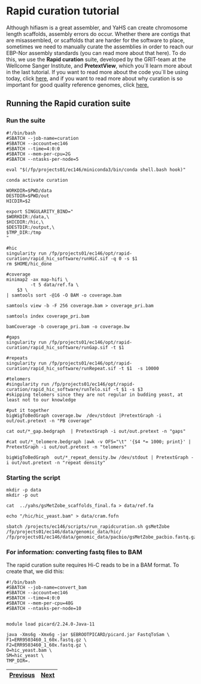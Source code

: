 # Rapid curation tutorial

Although hifiasm is a great assembler, and YaHS can create chromosome length scaffolds, assembly errors do occur. Whether there are contigs that are misassembled, or scaffolds that are harder for the software to place, sometimes we need to manually curate the assemblies in order to reach our EBP-Nor assembly standards (you can read more about that here). To do this, we use the **Rapid curation** suite, developed by the GRIT-team at the Wellcome Sanger Institute, and **PretextView**, which you´ll learn more about in the last tutorial. If you want to read more about the code you´ll be using today, click [here](https://gitlab.com/wtsi-grit/rapid-curation/-/blob/main/README_software.md), and if you want to read more about why curation is so important for good quality reference genomes, click [here.](https://academic.oup.com/gigascience/article/10/1/giaa153/6072294) 

## Running the Rapid curation suite

### Run the suite

```
#!/bin/bash
#SBATCH --job-name=curation
#SBATCH --account=ec146
#SBATCH --time=4:0:0
#SBATCH --mem-per-cpu=2G
#SBATCH --ntasks-per-node=5

eval "$(/fp/projects01/ec146/miniconda3/bin/conda shell.bash hook)" 

conda activate curation

WORKDIR=$PWD/data
DESTDIR=$PWD/out
HICDIR=$2

export SINGULARITY_BIND="
$WORKDIR:/data,\
$HICDIR:/hic,\
$DESTDIR:/output,\
$TMP_DIR:/tmp
"

#hic
singularity run /fp/projects01/ec146/opt/rapid-curation/rapid_hic_software/runHiC.sif -q 0 -s $1
rm $HOME/hic_done

#coverage
minimap2 -ax map-hifi \
         -t 5 data/ref.fa \
	$3 \
| samtools sort -@16 -O BAM -o coverage.bam

samtools view -b -F 256 coverage.bam > coverage_pri.bam

samtools index coverage_pri.bam

bamCoverage -b coverage_pri.bam -o coverage.bw

#gaps
singularity run /fp/projects01/ec146/opt/rapid-curation/rapid_hic_software/runGap.sif -t $1

#repeats
singularity run /fp/projects01/ec146/opt/rapid-curation/rapid_hic_software/runRepeat.sif -t $1  -s 10000

#telomers
#singularity run /fp/projects01/ec146/opt/rapid-curation/rapid_hic_software/runTelo.sif -t $1 -s $3
#skipping telomers since they are not regular in budding yeast, at least not to our knowledge

#put it together
bigWigToBedGraph coverage.bw  /dev/stdout |PretextGraph -i out/out.pretext -n "PB coverage"

cat out/*_gap.bedgraph  | PretextGraph -i out/out.pretext -n "gaps"

#cat out/*_telomere.bedgraph |awk -v OFS="\t" '{$4 *= 1000; print}' | PretextGraph -i out/out.pretext -n "telomers"

bigWigToBedGraph  out/*_repeat_density.bw /dev/stdout | PretextGraph -i out/out.pretext -n "repeat density"
```


### Starting the script

```
mkdir -p data
mkdir -p out

cat  ../yahs/gsMetZobe_scaffolds_final.fa > data/ref.fa 

echo "/hic/hic_yeast.bam" > data/cram.fofn

sbatch /projects/ec146/scripts/run_rapidcuration.sh gsMetZobe /fp/projects01/ec146/data/genomic_data/hic/  /fp/projects01/ec146/data/genomic_data/pacbio/gsMetZobe_pacbio.fastq.gz
```


### For information: converting fastq files to BAM
The rapid curation suite requires Hi-C reads to be in a BAM format. To create that, we did this:
```
#!/bin/bash
#SBATCH --job-name=convert_bam
#SBATCH --account=ec146
#SBATCH --time=4:0:0
#SBATCH --mem-per-cpu=48G
#SBATCH --ntasks-per-node=10


module load picard/2.24.0-Java-11

java -Xms6g -Xmx6g -jar $EBROOTPICARD/picard.jar FastqToSam \
F1=ERR9503460_1_60x.fastq.gz \
F2=ERR9503460_1_60x.fastq.gz \
O=hic_yeast.bam \
SM=hic_yeast \
TMP_DIR=.
```


|[Previous](https://github.com/ebp-nor/genome-assembly-workshop-2022/blob/main/09_FCS_GX.md)|[Next](https://github.com/ebp-nor/genome-assembly-workshop-2022/blob/main/11_PretextView.md)|
|---|---|
